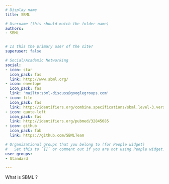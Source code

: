 ```yaml
---
# Display name
title: SBML

# Username (this should match the folder name)
authors:
- SBML


# Is this the primary user of the site?
superuser: false

# Social/Academic Networking
social:
- icon: star
  icon_pack: fas
  link: http://www.sbml.org/
- icon: envelope
  icon_pack: fas
  link: 'mailto:sbml-discuss@googlegroups.com'
- icon: file
  icon_pack: fas
  link: http://identifiers.org/combine.specifications/sbml.level-3.version-2.core.release-2
- icon: quote-left
  icon_pack: fas
  link: http://identifiers.org/pubmed/32845085
- icon: github
  icon_pack: fab
  link: https://github.com/SBMLTeam

# Organizational groups that you belong to (for People widget)
#   Set this to `[]` or comment out if you are not using People widget.
user_groups:
- Standard

---
```


What is SBML ?